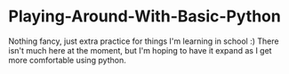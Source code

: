 # Playing-Around-With-Basic-Python
Nothing fancy, just extra practice for things I'm learning in school :)
There isn't much here at the moment, but I'm hoping to have it expand as I get more comfortable using python.
